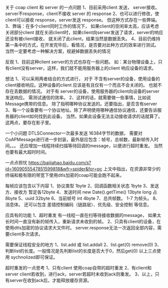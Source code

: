 关于 coap client 和 server 的一点问题
1、目前采用client 发送， server接收。
server不response，client不接收 server 的 response
2、也可以进行修改，使client可以接收 response，server发送 response。
但这种方式存在一些弊端。
3、弊端：在多个client同时工作的情况下， 如果client的空闲率太高，应该考虑关闭部分client
就在关闭client时，如果client向server发送了请求，server的响应还没有被client接收，
就关闭了此client，结果当然是数据丢失。
4、目前仍维持第一条中的方式，在开发完毕后，看情况，是否要对此种方式的效率进行测试。
当然一定要考虑一种解决方案，规避掉数据丢失的情况



反观
1、目前这种client server的方式也存在一些问题。
如：某台物理设备上，只有client没有server，这样，我们就不能用服务器上的client 响应设备的请求。


想法
1、可以采用两者结合的方式进行，
对于 不含有server的设备，使用设备的client接收响应。这种设备的client 应该是有且仅有一个而且不会关闭的。
也就不存在丢数据的情况。
对于有 server的设备，使用服务器的client向设备的server发送响应。
需测试通信的效率。
2、这样的话，就需要做一些事情，比如说Message携带的信息。
除了指明哪种协议发送的。还要指出，是否含有server
3、每一个设备要有一个协议地址。除了声明使用哪种通信协议通信，还要告诉服务器的client如何找到此设备。
当然，如果此设备无法主动接收请求的话就算了。
这两点，要存在影子里。

一个小问题
DTLSConnector一次最多发送 16384字节的数据，
需要对CoAPMessage进行进一步封装，最外层应包含：帧号，总帧数，最新帧传入时间。。。
还应增加一线程持续扫描等待回调的message，以便进行超时重发。
当然也要有最大超时时间。


一点点担忧
https://baijiahao.baidu.com/s?id=1609055547851599818&wfr=spider&for=pc
上文中指出，在资源非常少的终端和极有限的带宽下使用dtls加密的coap可能会跑不起来。


每帧应该包含以下内容
1、协议类型 1byte
2、回调函数相关状态 1byte
3、发送方、接收方 暂定各12byte
4、发送时间  new Date().getTime() 13byte long 占8byte
5、uuid 32byte
6、当前帧号 int 4byte
7、总共帧数。
1-7 为帧头。
8、消息体。
还可以包含 差错控制编码（链路层）、优先级、安全控制 等信息。

应具有的功能
1、超时重发
有一线程一直在扫等待接收数据的message， 如果太长时间一直没有新的帧传入，重新请求未收到的帧。
2、只具有client的设备，在使用dtls加密的协议请求大文件时。
server.response无法一次返回全部内容，需要client多次请求。

需要保证线程安全的地方
1、list.add 或 list.addall
2、list.get(0) remove(0)
3、判断list的长度。一般情况是先判断list的长度是否大于0，然后get(0)
以上三点使用 sychnolized即可保证。


超时重发的一点思考
1、只有client
使用coap自带的超时重发
2、有client和server
client若收到，进行ack，server若超时未收到ack则重发。
3、以上，只有server在收到ack后，才能释放缓存资源。